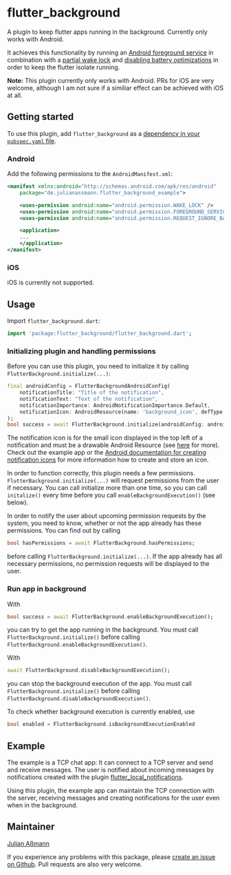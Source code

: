 # flutter_background

A plugin to keep flutter apps running in the background. Currently only works with Android.

It achieves this functionality by running an [Android foreground service](https://developer.android.com/guide/components/foreground-services) in combination with a [partial wake lock](https://developer.android.com/training/scheduling/wakelock#cpu) and [disabling battery optimizations](https://developer.android.com/training/monitoring-device-state/doze-standby#support_for_other_use_cases) in order to keep the flutter isolate running.

**Note:** This plugin currently only works with Android.
PRs for iOS are very welcome, although I am not sure if a similiar effect can be achieved with iOS at all.

## Getting started

To use this plugin, add `flutter_background` as a [dependency in your `pubspec.yaml` file](https://flutter.dev/docs/development/packages-and-plugins/using-packages).

### Android

Add the following permissions to the `AndroidManifest.xml`:

```xml
<manifest xmlns:android="http://schemas.android.com/apk/res/android"
    package="de.julianassmann.flutter_background_example">

    <uses-permission android:name="android.permission.WAKE_LOCK" />
    <uses-permission android:name="android.permission.FOREGROUND_SERVICE"/>
    <uses-permission android:name="android.permission.REQUEST_IGNORE_BATTERY_OPTIMIZATIONS" />

    <application>
    ...
    </application>
</manifest>
```

### iOS

iOS is currently not supported.

## Usage

Import `flutter_background.dart`:

```dart
import 'package:flutter_background/flutter_background.dart';
```

### Initializing plugin and handling permissions

Before you can use this plugin, you need to initialize it by calling `FlutterBackground.initialize(...)`:

```dart
final androidConfig = FlutterBackgroundAndroidConfig(
    notificationTitle: "Title of the notification",
    notificationText: "Text of the notification",
    notificationImportance: AndroidNotificationImportance.Default,
    notificationIcon: AndroidResource(name: 'background_icon', defType: 'drawable'), // Default is ic_launcher from folder mipmap
);
bool success = await FlutterBackground.initialize(androidConfig: androidconfig);
```

The notification icon is for the small icon displayed in the top left of a notification and  must be 
a drawable Android Resource (see [here](https://developer.android.com/reference/android/app/Notification.Builder#setSmallIcon(int,%20int)) for more). 
Check out the example app or the 
[Android documentation for creating notification icons](https://developer.android.com/studio/write/image-asset-studio#create-notification) 
for more information how to create and store an icon.  

In order to function correctly, this plugin needs a few permissions. 
`FlutterBackground.initialize(...)` will request permissions from the user if necessary. 
You can call initialize more than one time, so you can call `initalize()` every time before you call 
`enableBackgroundExecution()` (see below).

In order to notify the user about upcoming permission requests by the system, you need to know, 
whether or not the app already has these permissions. You can find out by calling

```dart
bool hasPermissions = await FlutterBackground.hasPermissions;
```

before calling `FlutterBackground.initialize(...)`. If the app already has all necessary permissions, 
no permission requests will be displayed to the user.

### Run app in background

With

```dart
bool success = await FlutterBackground.enableBackgroundExecution();
```

you can try to get the app running in the background. You must call `FlutterBackground.initialize()` 
before calling `FlutterBackground.enableBackgroundExecution()`.

With

```dart
await FlutterBackground.disableBackgroundExecution();
```

you can stop the background execution of the app. You must call `FlutterBackground.initialize()` 
before calling `FlutterBackground.disableBackgroundExecution()`.

To check whether background execution is currently enabled, use

```dart
bool enabled = FlutterBackground.isBackgroundExecutionEnabled
```

## Example

The example is a TCP chat app: It can connect to a TCP server and send and receive messages. The user is notified about incoming messages by notifications created with the plugin [flutter_local_notifications](https://pub.dev/packages/flutter_local_notifications).

Using this plugin, the example app can maintain the TCP connection with the server, receiving messages and creating notifications for the user even when in the background.

## Maintainer

[Julian Aßmann](https://github.com/JulianAssmann)

If you experience any problems with this package, please [create an issue on Github](https://github.com/JulianAssmann/flutter_background/issues).
Pull requests are also very welcome.
